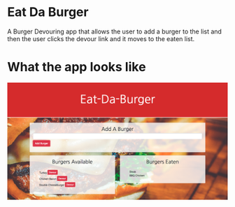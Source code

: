 <h1>Eat Da Burger</h1>

<p>A Burger Devouring app that allows the user to add a burger to the list and then the user clicks the devour link and it moves to the eaten list. </p>

<h1> What the app looks like </h1>

<img src="/public/img/screenshot.png">